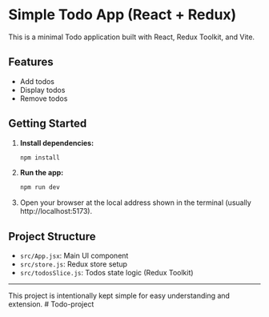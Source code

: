 # Simple Todo App (React + Redux)

This is a minimal Todo application built with React, Redux Toolkit, and Vite.

## Features
- Add todos
- Display todos
- Remove todos

## Getting Started

1. **Install dependencies:**
   ```bash
   npm install
   ```
2. **Run the app:**
   ```bash
   npm run dev
   ```
3. Open your browser at the local address shown in the terminal (usually http://localhost:5173).

## Project Structure
- `src/App.jsx`: Main UI component
- `src/store.js`: Redux store setup
- `src/todosSlice.js`: Todos state logic (Redux Toolkit)

---
This project is intentionally kept simple for easy understanding and extension.
#   T o d o - p r o j e c t  
 